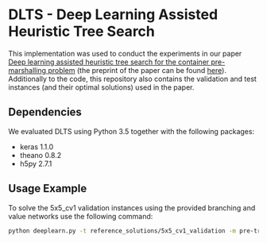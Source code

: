 # DLTS - Deep Learning Assisted Heuristic Tree Search

This implementation was used to conduct the experiments in our paper [Deep learning assisted heuristic tree search for the container pre-marshalling problem](https://www.sciencedirect.com/science/article/pii/S0305054819302230)  (the preprint of the paper can be found [here](https://arxiv.org/abs/1709.09972)). Additionally to the code, this repository also contains the validation and test instances (and their optimal solutions) used in the paper.



## Dependencies

We evaluated DLTS using Python 3.5 together with the following packages:

- keras 1.1.0
- theano 0.8.2
- h5py 2.7.1

## Usage Example

To solve the 5x5_cv1 validation instances using the provided branching and value networks use the following command:

```bash
python deeplearn.py -t reference_solutions/5x5_cv1_validation -m pre-trained_models/pm_dnn_model_5x5.h5 -s -v pre-trained_models/pm_dnn_value_model_5x5.h5
```

